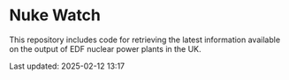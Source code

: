 # Nuke Watch

This repository includes code for retrieving the latest information available on the output of EDF nuclear power plants in the UK.

Last updated: 2025-02-12 13:17